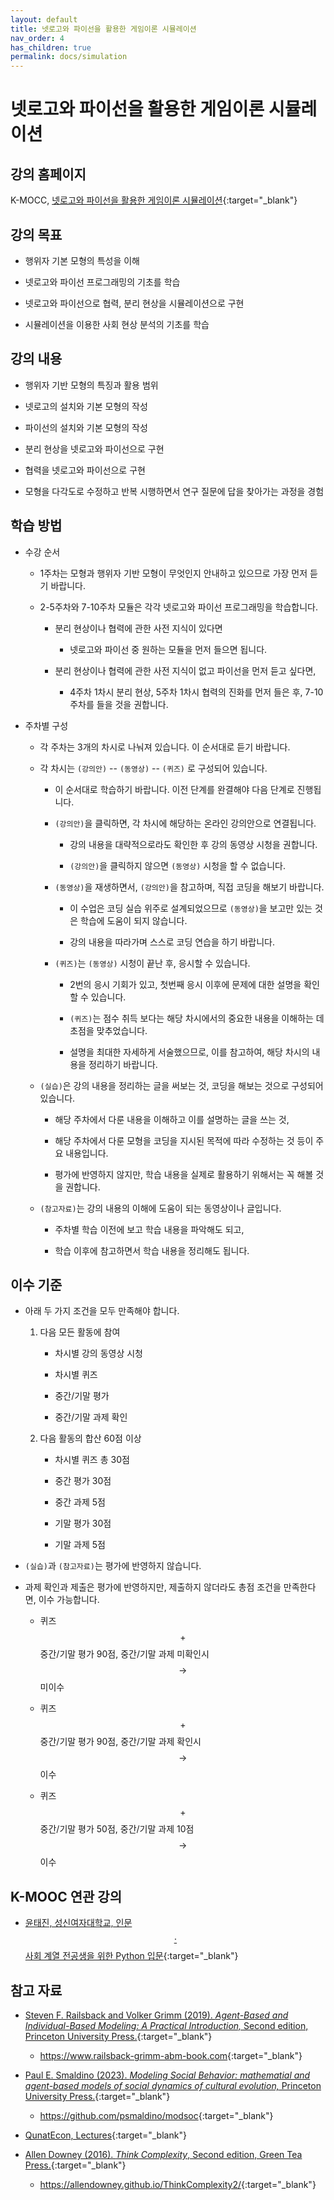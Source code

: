 ```yaml
---
layout: default
title: 넷로고와 파이선을 활용한 게임이론 시뮬레이션
nav_order: 4
has_children: true
permalink: docs/simulation
---
```


# 넷로고와 파이선을 활용한 게임이론 시뮬레이션

## 강의 홈페이지

K-MOCC, [넷로고와 파이선을 활용한 게임이론 시뮬레이션](https://www.kmooc.kr/view/course/detail/12424){:target="_blank"}

## 강의 목표

- 행위자 기본 모형의 특성을 이해

- 넷로고와 파이선 프로그래밍의 기초를 학습

- 넷로고와 파이선으로 협력, 분리 현상을 시뮬레이션으로 구현

- 시뮬레이션을 이용한 사회 현상 분석의 기초를 학습

## 강의 내용

- 행위자 기반 모형의 특징과 활용 범위

- 넷로고의 설치와 기본 모형의 작성

- 파이선의 설치와 기본 모형의 작성

- 분리 현상을 넷로고와 파이선으로 구현

- 협력을 넷로고와 파이선으로 구현

- 모형을 다각도로 수정하고 반복 시행하면서 연구 질문에 답을 찾아가는 과정을 경험

## 학습 방법

- 수강 순서

  - 1주차는 모형과 행위자 기반 모형이 무엇인지 안내하고 있으므로 가장 먼저 듣기 바랍니다.
  
  - 2-5주차와 7-10주차 모듈은 각각 넷로고와 파이선 프로그래밍을 학습합니다.

    - 분리 현상이나 협력에 관한 사전 지식이 있다면
	
      - 넷로고와 파이선 중 원하는 모듈을 먼저 들으면 됩니다.

    - 분리 현상이나 협력에 관한 사전 지식이 없고 파이선을 먼저 듣고 싶다면, 
	
      - 4주차 1차시 분리 현상, 5주차 1차시 협력의 진화를 먼저 들은 후, 7-10주차를 들을 것을 권합니다.
	
- 주차별 구성

  - 각 주차는 3개의 차시로 나눠져 있습니다. 이 순서대로 듣기 바랍니다.
  
  - 각 차시는 `(강의안)` -- `(동영상)`  -- `(퀴즈)` 로 구성되어 있습니다. 

    - 이 순서대로 학습하기 바랍니다. 이전 단계를 완결해야 다음 단계로 진행됩니다.
	
    - `(강의안)`을 클릭하면, 각 차시에 해당하는 온라인 강의안으로 연결됩니다. 
	
      - 강의 내용을 대략적으로라도 확인한 후 강의 동영상 시청을 권합니다.
	  
      - `(강의안)`을 클릭하지 않으면 `(동영상)` 시청을 할 수 없습니다.

    - `(동영상)`을 재생하면서, `(강의안)`을 참고하며, 직접 코딩을 해보기 바랍니다.
	
      - 이 수업은 코딩 실습 위주로 설계되었으므로 `(동영상)`을 보고만 있는 것은 학습에 도움이 되지 않습니다.
	  
      - 강의 내용을 따라가며 스스로 코딩 연습을 하기 바랍니다.

    - `(퀴즈)`는 `(동영상)` 시청이 끝난 후, 응시할 수 있습니다.
	
      - 2번의 응시 기회가 있고, 첫번째 응시 이후에 문제에 대한 설명을 확인할 수 있습니다.
	  
      - `(퀴즈)`는 점수 취득 보다는 해당 차시에서의 중요한 내용을 이해하는 데 초점을 맞추었습니다.
	  
      - 설명을 최대한 자세하게 서술했으므로, 이를 참고하여, 해당 차시의 내용을 정리하기 바랍니다.

  - `(실습)`은 강의 내용을 정리하는 글을 써보는 것, 코딩을 해보는 것으로 구성되어 있습니다. 

      - 해당 주차에서 다룬 내용을 이해하고 이를 설명하는 글을 쓰는 것,      

      - 해당 주차에서 다룬 모형을 코딩을 지시된 목적에 따라 수정하는 것 등이 주요 내용입니다.
	  
      - 평가에 반영하지 않지만, 학습 내용을 실제로 활용하기 위해서는 꼭 해볼 것을 권합니다.

  - `(참고자료)`는 강의 내용의 이해에 도움이 되는 동영상이나 글입니다. 

      - 주차별 학습 이전에 보고 학습 내용을 파악해도 되고,
	  
      - 학습 이후에 참고하면서 학습 내용을 정리해도 됩니다.	  

## 이수 기준

- 아래 두 가지 조건을 모두 만족해야 합니다.

  1. 다음 모든 활동에 참여

     - 차시별 강의 동영상 시청

     - 차시별 퀴즈

     - 중간/기말 평가

     - 중간/기말 과제 확인

  2. 다음 활동의 합산 60점 이상

     - 차시별 퀴즈 총 30점

     - 중간 평가 30점
	 
     - 중간 과제 5점	 
	 
     - 기말 평가 30점

     - 기말 과제 5점

- `(실습)`과 `(참고자료)`는 평가에 반영하지 않습니다. 

- 과제 확인과 제출은 평가에 반영하지만, 제출하지 않더라도 총점 조건을 만족한다면, 이수 가능합니다.

  - 퀴즈 $$+$$ 중간/기말 평가 90점, 중간/기말 과제 미확인시 $$\rightarrow$$ 미이수
  
  - 퀴즈 $$+$$ 중간/기말 평가 90점, 중간/기말 과제 확인시 $$\rightarrow$$ 이수

  - 퀴즈 $$+$$ 중간/기말 평가 50점, 중간/기말 과제 10점  $$\rightarrow$$ 이수

<!-- ## 선수 과목




## 준비 사항


 -->

## K-MOOC 연관 강의

- [윤태진, 성신여자대학교, 인문$$\cdot$$사회 계열 전공생을 위한 Python 입문](https://www.kmooc.kr/view/course/detail/11452){:target="_blank"}

## 참고 자료

- [Steven F. Railsback and Volker Grimm (2019). *Agent-Based and Individual-Based Modeling: A Practical Introduction,* Second edition, Princeton University Press.](https://press.princeton.edu/books/hardcover/9780691190822/agent-based-and-individual-based-modeling){:target="_blank"}

  - <https://www.railsback-grimm-abm-book.com>{:target="_blank"}

- [Paul E. Smaldino (2023). *Modeling Social Behavior: mathematial and agent-based models of social dynamics of cultural evolution,* Princeton University Press.](https://press.princeton.edu/books/paperback/9780691224145/modeling-social-behavior){:target="_blank"}

  - <https://github.com/psmaldino/modsoc>{:target="_blank"}
  
- [QunatEcon, Lectures](https://quantecon.org/lectures/){:target="_blank"}  
  
- [Allen Downey (2016). *Think Complexity*, Second edition, Green Tea Press.](https://greenteapress.com/wp/think-complexity-2e/){:target="_blank"}  

  - <https://allendowney.github.io/ThinkComplexity2/>{:target="_blank"}